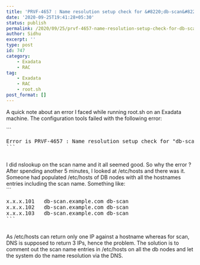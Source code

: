 ```yaml
---
title: 'PRVF-4657 : Name resolution setup check for &#8220;db-scan&#8221; (IP address: x.x.x.101) failed'
date: '2020-09-25T19:41:28+05:30'
status: publish
permalink: /2020/09/25/prvf-4657-name-resolution-setup-check-for-db-scan-ip-address-x-x-x-101-failed
author: Sidhu
excerpt: ''
type: post
id: 747
category:
    - Exadata
    - RAC
tag:
    - Exadata
    - RAC
    - root.sh
post_format: []
---
```

A quick note about an error I faced while running root.sh on an Exadata machine. The configuration tools failed with the following error:

<div class="wp-block-syntaxhighlighter-code ">```
<pre class="brush: sql; title: ; notranslate" title="">
Error is PRVF-4657 : Name resolution setup check for "db-scan" (IP address: x.x.x.101) failed
```

</div>I did nslookup on the scan name and it all seemed good. So why the error ? After spending another 5 minutes, I looked at /etc/hosts and there was it. Someone had populated /etc/hosts of DB nodes with all the hostnames entries including the scan name. Something like:

<div class="wp-block-syntaxhighlighter-code ">```
<pre class="brush: bash; title: ; notranslate" title="">
x.x.x.101	db-scan.example.com	db-scan
x.x.x.102	db-scan.example.com	db-scan
x.x.x.103	db-scan.example.com	db-scan
```

</div>As /etc/hosts can return only one IP against a hostname whereas for scan, DNS is supposed to return 3 IPs, hence the problem. The solution is to comment out the scan name entries in /etc/hosts on all the db nodes and let the system do the name resolution via the DNS.
